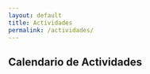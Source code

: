 ```yaml
---
layout: default
title: Actividades
permalink: /actividades/
---
```


<h2>Calendario de Actividades</h2>
<div id="calendario"></div>

<!-- Este script carga el calendario -->
<script src="/assets/js/calendario.js"></script>
<link rel="stylesheet" href="/assets/css/calendario.css">